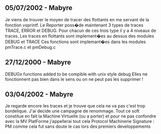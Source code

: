 ## 05/07/2002 - Mabyre
Je viens de trouver le moyen de tracer des flottants en me servant de la fonction vsprintf.
Le Reporter poss�de maintenant 3 types de traces TRACE, ERROR et DEBUG.
Pour chacun de ces trois type il y a 4 niveaux de traces.
Les traces en flottants sont implement�es au dessus des modules DEBUG et TRACE
Ces fonctions sont implemant�es dans les modules pmTrace.c et pmDebug.c
	 
## 27/12/2000 - Mabyre
DEBUGx functions added to be compible with unix style debug
Elles ne fonctionnent pas bien dans le sens ou on ne peut pas les
supprimer !

## 03/04/2002 - Mabyre
Je regarde encore les traces et je trouve que cela ne va pas
c'est trop bordelique.
J'ai decide une campagne de renommage. Tout ce soft constitue en fait
la Machine Virtuelle (ou a porter) et pour ne pas confondre avec
la MV PlatForme j'appellerai tout cela Protocol Machinerie Signature : PM
comme cela fut sans doute le cas lors des premiers developpements

